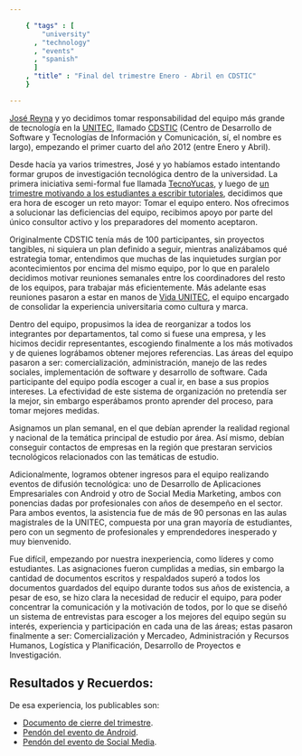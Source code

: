 ```yaml
--- 

    { "tags" : [
        "university"
      , "technology"
      , "events"
      , "spanish"
      ]
    , "title" : "Final del trimestre Enero - Abril en CDSTIC"
    }

--- 
```


[jobliz]:     https://twitter.com/jobliz     "José Reyna en Twitter"
[unitecve]:   https://twitter.com/unitecve   "UNITEC en Twitter"
[CDS_tic]:    https://twitter.com/cds_tic    "CDSTIC en Twitter"
[tecnoyucas]: https://twitter.com/tecnoyucas "TecnoYucas en Twitter"
[vidaunitec]: https://twitter.com/vidaunitec "Vida UNITEC en Twitter"

[José Reyna][jobliz] y yo decidimos tomar responsabilidad del equipo más grande
de tecnología en la [UNITEC][unitecve], llamado [CDSTIC][CDS_tic] (Centro
de Desarrollo de Software y Tecnologías de Información y Comunicación, sí, el nombre es largo),
empezando el primer cuarto del año 2012 (entre Enero y Abril).

Desde hacía ya varios trimestres, José y yo habíamos estado intentando
formar grupos de investigación tecnológica dentro de la universidad.
La primera iniciativa semi-formal fue llamada [TecnoYucas][tecnoyucas], y luego de
[un trimestre motivando a los estudiantes a escribir tutoriales](/2011/12/01/TecnoYucas.html),
decidimos que era hora de escoger un reto mayor: Tomar el equipo entero.
Nos ofrecimos a solucionar las deficiencias del equipo, recibimos
apoyo por parte del único consultor activo y
los preparadores del momento aceptaron.

Originalmente CDSTIC tenía más de 100 participantes, sin proyectos tangibles,
ni siquiera un plan definido a seguir, mientras analizábamos qué estrategia tomar,
entendimos que muchas de las inquietudes surgían por acontecimientos por encima
del mismo equipo, por lo que en paralelo decidimos motivar reuniones semanales
entre los coordinadores del resto de los equipos, para trabajar más eficientemente.
Más adelante esas reuniones pasaron a estar en manos de [Vida UNITEC][vidaunitec],
el equipo encargado de consolidar la experiencia universitaria como cultura y marca.

Dentro del equipo, propusimos la idea de reorganizar a todos los integrantes por
departamentos, tal como si fuese una empresa, y les hicimos decidir representantes,
escogiendo finalmente a los más motivados y de quienes lográbamos obtener mejores referencias.
Las áreas del equipo pasaron a ser: comercialización, administración, manejo de
las redes sociales, implementación de software y desarrollo de software.
Cada participante del equipo podía escoger a cual ir, en base a sus propios
intereses. La efectividad de este sistema de organización no pretendía ser
la mejor, sin embargo esperábamos pronto aprender del proceso, para
tomar mejores medidas.

Asignamos un plan semanal, en el que debían aprender la realidad regional
y nacional de la temática principal de estudio por área. Así mismo,
debían conseguir contactos de empresas en la región que prestaran servicios
tecnológicos relacionados con las temáticas de estudio.

Adicionalmente, logramos obtener ingresos para el equipo realizando eventos
de difusión tecnológica: uno de Desarrollo de Aplicaciones Empresariales con Android
y otro de Social Media Marketing, ambos con ponencias dadas por
profesionales con años de desempeño en el sector. Para ambos eventos,
la asistencia fue de más de 90 personas en las aulas magistrales de la
UNITEC, compuesta por una gran mayoría de estudiantes, pero con un
segmento de profesionales y emprendedores inesperado y muy bienvenido.

Fue difícil, empezando por nuestra inexperiencia, como líderes y como estudiantes.
Las asignaciones fueron cumplidas a medias, sin embargo la cantidad de documentos
escritos y respaldados superó a todos los documentos guardados del equipo durante
todos sus años de existencia, a pesar de eso, se hizo clara la necesidad
de reducir el equipo, para poder concentrar la comunicación y la motivación
de todos, por lo que se diseñó un sistema de entrevistas para escoger
a los mejores del equipo según su interés, experiencia y participación
en cada una de las áreas; estas pasaron finalmente a ser:
Comercialización y Mercadeo, Administración y Recursos Humanos,
Logística y Planificación, Desarrollo de Proyectos e Investigación.

## Resultados y Recuerdos:

De esa experiencia, los publicables son:

-   [Documento de cierre del trimestre](http://bit.ly/MYXnpU).
-   [Pendón del evento de Android](https://twitter.com/CDS_tic/status/167397752597254144).
-   [Pendón del evento de Social Media](https://twitter.com/CDS_tic/status/174708778032308224/photo/1/large).
